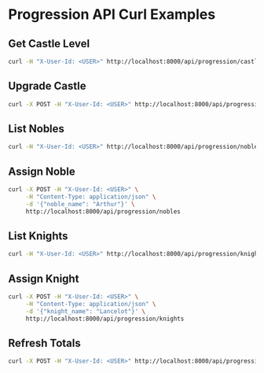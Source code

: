 # Progression API Curl Examples

## Get Castle Level
```bash
curl -H "X-User-Id: <USER>" http://localhost:8000/api/progression/castle
```

## Upgrade Castle
```bash
curl -X POST -H "X-User-Id: <USER>" http://localhost:8000/api/progression/castle
```

## List Nobles
```bash
curl -H "X-User-Id: <USER>" http://localhost:8000/api/progression/nobles
```

## Assign Noble
```bash
curl -X POST -H "X-User-Id: <USER>" \
     -H "Content-Type: application/json" \
     -d '{"noble_name": "Arthur"}' \
     http://localhost:8000/api/progression/nobles
```

## List Knights
```bash
curl -H "X-User-Id: <USER>" http://localhost:8000/api/progression/knights
```

## Assign Knight
```bash
curl -X POST -H "X-User-Id: <USER>" \
     -H "Content-Type: application/json" \
     -d '{"knight_name": "Lancelot"}' \
     http://localhost:8000/api/progression/knights
```

## Refresh Totals
```bash
curl -X POST -H "X-User-Id: <USER>" http://localhost:8000/api/progression/refresh
```
